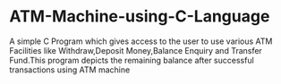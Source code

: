 # ATM-Machine-using-C-Language
A simple C Program which gives access to the user to use various ATM Facilities like Withdraw,Deposit Money,Balance Enquiry and Transfer Fund.This program depicts the remaining balance after successful transactions using ATM machine

